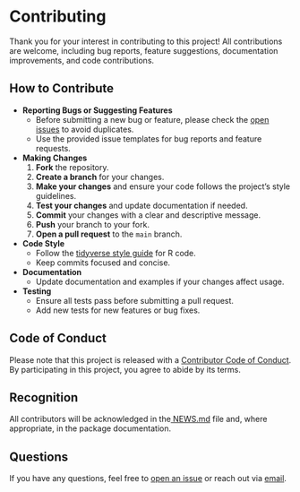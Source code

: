 # Contributing

Thank you for your interest in contributing to this project! All contributions are welcome, including bug reports, feature suggestions, documentation improvements, and code contributions.

## How to Contribute

-   **Reporting Bugs or Suggesting Features**
    -   Before submitting a new bug or feature, please check the [open issues](https://github.com/afds-bl/chensus/issues) to avoid duplicates.
    -   Use the provided issue templates for bug reports and feature requests.
-   **Making Changes**
    1.  **Fork** the repository.
    2.  **Create a branch** for your changes.
    3.  **Make your changes** and ensure your code follows the project’s style guidelines.
    4.  **Test your changes** and update documentation if needed.
    5.  **Commit** your changes with a clear and descriptive message.
    6.  **Push** your branch to your fork.
    7.  **Open a pull request** to the `main` branch.
-   **Code Style**
    -   Follow the [tidyverse style guide](https://style.tidyverse.org/) for R code.
    -   Keep commits focused and concise.
-   **Documentation**
    -   Update documentation and examples if your changes affect usage.
-   **Testing**
    -   Ensure all tests pass before submitting a pull request.
    -   Add new tests for new features or bug fixes.

## Code of Conduct

Please note that this project is released with a [Contributor Code of Conduct](CODE_OF_CONDUCT.md). By participating in this project, you agree to abide by its terms.

## Recognition

All contributors will be acknowledged in the[ NEWS.md](../NEWS.md) file and, where appropriate, in the package documentation.

## Questions

If you have any questions, feel free to [open an issue](https://github.com/afds-bl/chensus/issues) or reach out via [email](mailto:souad.guemghar@bl.ch).
